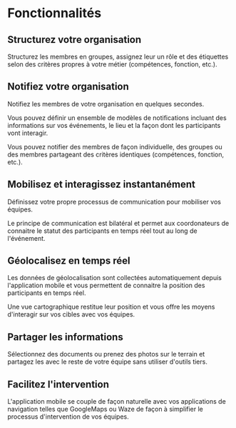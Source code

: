 # Fonctionnalités

## <i class="las la-users"></i> Structurez votre organisation

Structurez les membres en groupes, assignez leur un rôle et des étiquettes selon des critères propres à votre métier (compétences, fonction, etc.).

## <i class="las la-bullhorn"></i> Notifiez votre organisation

Notifiez les membres de votre organisation en quelques secondes.

Vous pouvez définir un ensemble de modèles de notifications incluant des informations sur vos événements, le lieu et la façon dont les participants vont interagir.

Vous pouvez notifier des membres de façon individuelle, des groupes ou des membres partageant des critères identiques (compétences, fonction, etc.).

## <i class="las la-comments"></i> Mobilisez et interagissez instantanément

Définissez votre propre processus de communication pour mobiliser vos équipes.

Le principe de communication est bilatéral et permet aux coordonateurs de connaitre le statut des participants en temps réel tout au long de l'événement.

## <i class="las la-map-marked-alt"></i> Géolocalisez en temps réel

Les données de géolocalisation sont collectées automatiquement depuis l'application mobile et vous permettent de connaitre la position des participants en temps réel.

Une vue cartographique restitue leur position et vous offre les moyens d'interagir sur vos cibles avec vos équipes.

## <i class="las la-photo-video"></i> Partager les informations

Sélectionnez des documents ou prenez des photos sur le terrain et partagez les avec le reste de votre équipe sans utiliser d'outils tiers.

## <i class="las la-location-arrow"></i> Facilitez l'intervention

L'application mobile se couple de façon naturelle avec vos applications de navigation telles que GoogleMaps ou Waze de façon à simplifier le processus d'intervention  de vos équipes.

